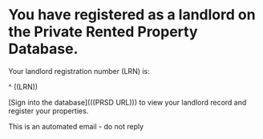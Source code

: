 # You have registered as a landlord on the Private Rented Property Database.

Your landlord registration number (LRN) is:

^ ((LRN))

[Sign into the database](((PRSD URL))) to view your landlord record and register your properties.


This is an automated email - do not reply